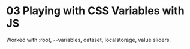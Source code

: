 # 03 Playing with CSS Variables with JS

Worked with :root, --variables, dataset, localstorage, value sliders.

